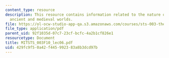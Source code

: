 ```yaml
---
content_type: resource
description: This resource contains information related to the nature of nature in
  ancient and medieval worlds.
file: https://ol-ocw-studio-app-qa.s3.amazonaws.com/courses/sts-003-the-rise-of-modern-science-fall-2010/429fc9f50a42f445992383a8b3dcd97b_MITSTS_003F10_lec06.pdf
file_type: application/pdf
parent_uid: 92f1035d-07c7-23cf-bcfc-4a2b1cf826e1
resourcetype: Document
title: MITSTS_003F10_lec06.pdf
uid: 429fc9f5-0a42-f445-9923-83a8b3dcd97b
---
```


